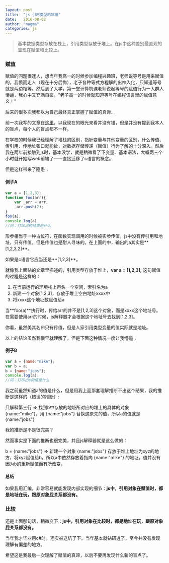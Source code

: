 ```yaml
---
layout: post
title:  "js 引用类型的赋值"
date:   2016-08-02
author: "magma"
categories: js
---
```


> 基本数据类型存放在栈上，引用类型存放于堆上。在js中这种差别最直观的显现在赋值和比较上。

### 赋值
赋值的问题很迷人，想当年我高一的时候参加编程兴趣班，老师说等号是用来赋值的，我愤而走人（现在十分后悔），老子各种等式方程解的出神入化，只知道等号就是两边相等。然后到了大学，第一堂计算机课老师说起等号的赋值行为一大群人懵逼，我心中又充满自豪，“老子高一的时候就知道等号在编程语言里的赋值意义！”

后来的很多次我都以为自己最终真正掌握了赋值的真谛...

前一次我写的文章在[这里](http://blog.csdn.net/longjuesi/article/details/39694497)，以我现在的眼光来看并没有错，但是并没有提到我本人的盲点，每个人的盲点都不一样。

在学校的时候我已经理解了堆栈的区别，指针变量与其他变量的区别，什么传值、传引用、传地址张口就能扯，对数据存储传递（赋值）行为了解的十分深入。然后我在两年前接触到js时，基本没学，就是稍微看了下变量、基本语法，大概两三个小时就开始写web前端了——直接迁移了c语言的概念。

但是这样带来了隐患：

#### 例子A
```javascript
var a = [1,2,3];
function foo(arr){
	var _arr = arr;
	_arr.push(2);
}
foo(a);
console.log(a)
//问：打印出的结果是什么

```
形参相当于一种占位符，在函数实现调用的时候被实参传值，js中没有传引用和地址，只有传值。但是传值也是耐人寻味的。在上面的中，输出的a其实是**[1,2,3,2]**。

如果是c语言它应当还是**[1,2,3]**。

就像我上面贴的文章里描述的，引用类型存放于堆上，**var a = [1,2,3];** 这句赋值的过程是这样的：

1. 在当前运行的环境栈上声名一个空间，索引名为a
2. 新建一个对象[1,2,3]，存放于堆上空白地址xxxx中
3. 将xxxx这个地址数赋值给a

当**foo(a)**执行时，传给arr的并不是[1,2,3]这个对象，而是xxxx这个地址号。在需要使用arr的时候，js解释器才会根据这个地址号去找到[1,2,3]。

你看，虽然美其名曰只有传值，但是人家引用类型变量的值实际就是地址。

以上的结论虽然我很早就理解了，但是下面这种情况一度让我懵逼：

#### 例子B

```javascript
var a = {name:"mike"};
var b = a;
b = {name:"jobs"};
console.log(a);
//问：打印出a的值是什么
```
我之前虽然知道a的值是什么，但是用我上面那套理解推断不出这个结果，我的推断是这样的（错误的推断）:

只解释第三行 **=>**  找到b中存放的地址所对应的堆上的具体的对象 {name:"mike"}，用 {name:"jobs"} 替换这原先的值，所以a的值就是{name:"jobs"}

我的推断是不是很完美？

然而事实是下面的推断也很完美，并且js解释器就是这么做的：

b = {name:"jobs"} **=>**  新建一个对象 {name:"jobs"} 存放于堆上地址为xyz的地方，将xyz赋值给b。所以a中依然存放着指向 {name:"mike"} 的地址，值并没有因为b的重新赋值而有所改变。

#### 总结
如果我用汇编，非常容易就能发现内部实现的细节：**js中，引用对象在赋值时，都是地址在玩，跟原对象屁关系都没有。**

### 比较
还是上面那句话，稍微变下：**js中，引用对象在比较时，都是地址在玩，跟原对象屁关系都没有。**

当年我才毕业用c#时，翔实被这坑了下。当年基本就钻研透了，至今并没有发现理解有偏差的地方。



希望这是我最后一次理解了赋值的真谛，以后不要再发现什么新的盲点了。
